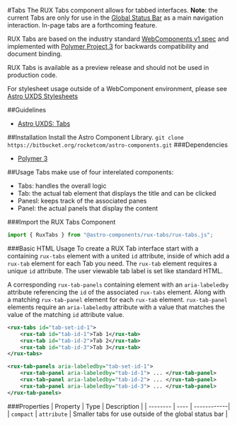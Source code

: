 #Tabs
The RUX Tabs component allows for tabbed interfaces. **Note**: the current Tabs are only for use in the [Global Status Bar](https://bitbucket.org/rocketcom/astro-components/src/master/src/astro-components/global-status-bar/) as a main navigation interaction. In-page tabs are a forthcoming feature.

RUX Tabs are based on the industry standard [WebComponents v1 spec](https://html.spec.whatwg.org/multipage/custom-elements.html) and implemented with [Polymer Project 3](https://www.polymer-project.org) for backwards compatibility and document binding.

RUX Tabs is available as a preview release and should not be used in production code.

For stylesheet usage outside of a WebComponent environment, please see [Astro UXDS Stylesheets](https://bitbucket.org/rocketcom/astro-styles)

##Guidelines

* [Astro UXDS: Tabs](http://www.astrouxds.com/library/tabs)

##Installation
Install the Astro Component Library.
`git clone https://bitbucket.org/rocketcom/astro-components.git`
###Dependencies

* [Polymer 3](https://www.polymer-project.com)

##Usage
Tabs make use of four interelated components:

* Tabs: handles the overall logic
* Tab: the actual tab element that displays the title and can be clicked
* Panesl: keeps track of the associated panes
* Panel: the actual panels that display the content

###Import the RUX Tabs Component

```javascript
import { RuxTabs } from "@astro-components/rux-tabs/rux-tabs.js";
```

###Basic HTML Usage
To create a RUX Tab interface start with a containing `rux-tabs` element with a united `id` attribute, inside of which add a `rux-tab` element for each Tab you need. The `rux-tab` element requires a unique `id` attribute. The user viewable tab label is set like standard HTML.

A corresponding `rux-tab-panels` containing element with an `aria-labeledby` attribute referencing the `id` of the associated `rux-tabs` element. Along with a matching `rux-tab-panel` element for each `rux-tab` element. `rux-tab-panel` elements require an `aria-labeledby` attribute with a value that matches the value of the matching `id` attribute value.

```xml
<rux-tabs id="tab-set-id-1">
	<rux-tab id="tab-id-1">Tab 1</rux-tab>
	<rux-tab id="tab-id-2">Tab 2</rux-tab>
	<rux-tab id="tab-id-3">Tab 3</rux-tab>
</rux-tabs>

<rux-tab-panels aria-labeledby="tab-set-id-1">
	<rux-tab-panel aria-labeledby="tab-id-1"> ... </rux-tab-panel>
	<rux-tab-panel aria-labeledby="tab-id-2"> ... </rux-tab-panel>
	<rux-tab-panel aria-labeledby="tab-id-3"> ... </rux-tab-panel>
</rux-tab-panels>
```

###Properties
| Property | Type | Description |
| -------- | ---- | ------------|
| `compact` | `attribute` | Smaller tabs for use outside of the global status bar |